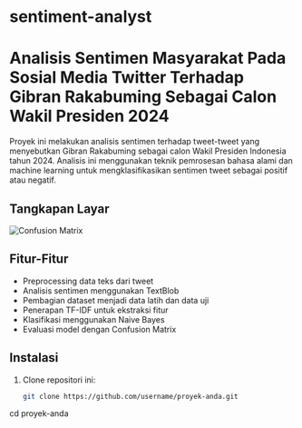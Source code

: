 # sentiment-analyst
# Analisis Sentimen Masyarakat Pada Sosial Media Twitter Terhadap Gibran Rakabuming Sebagai Calon Wakil Presiden 2024

Proyek ini melakukan analisis sentimen terhadap tweet-tweet yang menyebutkan Gibran Rakabuming sebagai calon Wakil Presiden Indonesia tahun 2024. Analisis ini menggunakan teknik pemrosesan bahasa alami dan machine learning untuk mengklasifikasikan sentimen tweet sebagai positif atau negatif.

## Tangkapan Layar

![Confusion Matrix](url-ke-gambar-confusion-matrix.png)

## Fitur-Fitur

- Preprocessing data teks dari tweet
- Analisis sentimen menggunakan TextBlob
- Pembagian dataset menjadi data latih dan data uji
- Penerapan TF-IDF untuk ekstraksi fitur
- Klasifikasi menggunakan Naive Bayes
- Evaluasi model dengan Confusion Matrix

## Instalasi

1. Clone repositori ini:
   ```sh
   git clone https://github.com/username/proyek-anda.git

cd proyek-anda

